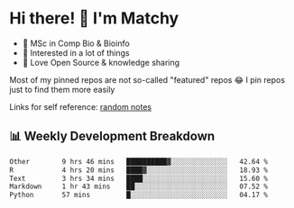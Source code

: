 # Hi there! 👋 I'm Matchy

- 🧬 MSc in Comp Bio & Bioinfo
- 🎈 Interested in a lot of things
- 💜 Love Open Source & knowledge sharing

Most of my pinned repos are not so-called "featured" repos 😂 I pin repos just to find them more easily

Links for self reference: [random notes](https://matchy233.github.io/random-notes)

## 📊 Weekly Development Breakdown

<!--START_SECTION:waka-->

```txt
Other        9 hrs 46 mins   ██████████▓░░░░░░░░░░░░░░   42.64 %
R            4 hrs 20 mins   ████▓░░░░░░░░░░░░░░░░░░░░   18.93 %
Text         3 hrs 34 mins   ████░░░░░░░░░░░░░░░░░░░░░   15.60 %
Markdown     1 hr 43 mins    ██░░░░░░░░░░░░░░░░░░░░░░░   07.52 %
Python       57 mins         █░░░░░░░░░░░░░░░░░░░░░░░░   04.17 %
```

<!--END_SECTION:waka-->
